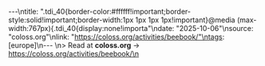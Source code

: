 ---\ntitle: ".tdi_40{border-color:#ffffff!important;border-style:solid!important;border-width:1px 1px 1px 1px!important}@media (max-width:767px){.tdi_40{display:none!importa"\ndate: "2025-10-06"\nsource: "coloss.org"\nlink: "https://coloss.org/activities/beebook/"\ntags: [europe]\n---
\n> Read at **coloss.org** → https://coloss.org/activities/beebook/\n